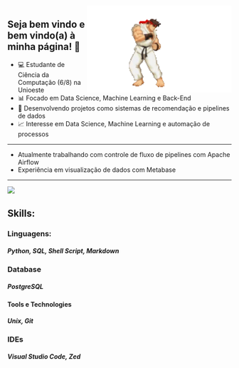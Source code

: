 <img src = "readmeGit.gif" width = "325px" align = "right">

## Seja bem vindo e bem vindo(a) à minha página! 👋

- 💻 Estudante de Ciência da Computação (6/8) na Unioeste
- 📊 Focado em Data Science, Machine Learning e Back-End
- 🚀 Desenvolvendo projetos como sistemas de recomendação e pipelines de dados
- 📈 Interesse em Data Science, Machine Learning e automação de processos
---
- Atualmente trabalhando com controle de fluxo de pipelines com Apache Airflow
- Experiência em visualização de dados com Metabase
---
<div align = "left">
<img height = "150em" src="https://github-readme-stats.vercel.app/api/top-langs/?username=Noturn1&show_icons=true&theme=dark&count_private=false"/>

## Skills:

### Linguagens:

##### Python, SQL, Shell Script, Markdown

### Database

##### PostgreSQL

#### Tools e Technologies

##### Unix, Git

### IDEs

##### Visual Studio Code, Zed

